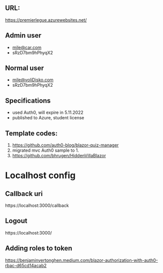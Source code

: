 
## URL:

https://premierlegue.azurewebsites.net/

## Admin user

- mile@car.com
- sRzD7bm9hPhyqX2

## Normal user

- mile@voliDisko.com
- sRzD7bm9hPhyqX2

## Specifications

- used Auth0, will expire in 5.11.2022
- published to Azure, student license

## Template codes:

1. https://github.com/auth0-blog/blazor-quiz-manager
2. migrated mvc Auth0 sample to 1.
3. https://github.com/bhrugen/HiddenVillaBlazor

# Localhost config

## Callback uri

https://localhost:3000/callback

## Logout

https://localhost:3000/

## Adding roles to token

https://benjaminvertonghen.medium.com/blazor-authorization-with-auth0-rbac-d65cd14acab2

